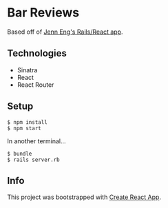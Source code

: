 # Bar Reviews

Based off of [Jenn Eng's Rails/React app](https://github.com/jennceng/bar_reviews_react_router).

## Technologies

* Sinatra
* React
* React Router

## Setup

```no-highlight
$ npm install
$ npm start
```

In another terminal...

```no-highlight
$ bundle
$ rails server.rb
```

## Info

This project was bootstrapped with [Create React App](https://github.com/facebookincubator/create-react-app).
